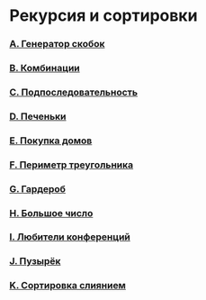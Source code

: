# Рекурсия и сортировки

### [A. Генератор скобок](https://github.com/bitbybit/algorithms/blob/main/recursion/bracket_generator/)

### [B. Комбинации](https://github.com/bitbybit/algorithms/blob/main/recursion/combinations/)

### [C. Подпоследовательность](https://github.com/bitbybit/algorithms/blob/main/recursion/subsequence/)

### [D. Печеньки](https://github.com/bitbybit/algorithms/blob/main/recursion/cookies/)

### [E. Покупка домов](https://github.com/bitbybit/algorithms/blob/main/recursion/buying_houses/)

### [F. Периметр треугольника](https://github.com/bitbybit/algorithms/blob/main/recursion/perimeter_of_triangle/)

### [G. Гардероб](https://github.com/bitbybit/algorithms/blob/main/recursion/wardrobe/)

### [H. Большое число](https://github.com/bitbybit/algorithms/blob/main/recursion/big_number/)

### [I. Любители конференций](https://github.com/bitbybit/algorithms/blob/main/recursion/conference_fans/)

### [J. Пузырёк](https://github.com/bitbybit/algorithms/blob/main/recursion/bubble_sort/)

### [K. Сортировка слиянием](https://github.com/bitbybit/algorithms/blob/main/recursion/merge_sort/)
